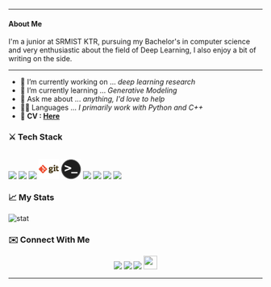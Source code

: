 

----




#### About Me
I'm a junior at SRMIST KTR, pursuing my Bachelor's in computer science and very enthusiastic about the field of Deep Learning, I also enjoy a bit of writing on the side.



---


 - 🔭 I’m currently working on ... *deep learning research*
 - 🌱 I’m currently learning ... *Generative Modeling*
 - 💬 Ask me about ... *anything, I'd love to help*
 - 👨‍💻 Languages ... *I primarily work with Python and C++*
 - 🙋 **CV : [Here](https://drive.google.com/file/d/1NSevL5HUdM1bTly-li4hWO3e4YMESlVR/view?usp=sharing)**




### ⚔️ Tech Stack

<br>
<code><img height="40" src="https://github.com/gilbarbara/logos/blob/master/logos/python.svg"></code>
    <code><img height="40" src="https://pytorch.org/assets/images/pytorch-logo.png"></code>
    <code><img height="40" src="https://github.com/gilbarbara/logos/blob/master/logos/c-plusplus.svg"></code>
   <code><img height="40" src="https://raw.githubusercontent.com/github/explore/80688e429a7d4ef2fca1e82350fe8e3517d3494d/topics/git/git.png"></code>
   <code><img height="40" src="https://raw.githubusercontent.com/github/explore/80688e429a7d4ef2fca1e82350fe8e3517d3494d/topics/terminal/terminal.png"></code>
   <code><img height="40" src="https://seeklogo.net/wp-content/uploads/2020/03/Linux-logo.png"></code>
   <code><img height="40" src="https://www.nicepng.com/png/full/223-2233246_heroku-logo-salesforce-heroku.png"></code>
   <code><img height="40" src="https://qphs.fs.quoracdn.net/main-qimg-748316a749bdb46f5cdbe02e976e5500.webp"></code>
   <code><img height="40" src="https://cdn0.iconfinder.com/data/icons/octicons/1024/markdown-512.png"></code>
   
   
   
  

<br>


### 📈 My Stats<br>
![stat](https://github-readme-stats.vercel.app/api?username=pksenpai&show_icons=true&theme=radical)

### ✉️ Connect With Me<br>
<p align="center">
<a href="mailto:mr.kumar.parikshit@gmail.com"><img src="https://img.shields.io/badge/Gmail-D14836?style=for-the-badge&logo=gmail&logoColor=white"></a>
<a href="https://www.linkedin.com/in/parikshitkumar1/"><img src="https://img.shields.io/badge/LinkedIn-0077B5?style=for-the-badge&logo=linkedin&logoColor=white"></a> 
<a href="https://medium.com/@parikshitkumar1"><img src="https://img.shields.io/badge/Medium-12100E?style=for-the-badge&logo=medium&logoColor=white"></a>
<a href="https://www.kaggle.com/parikshitkumar"><img src="https://cdn4.iconfinder.com/data/icons/logos-and-brands/512/189_Kaggle_logo_logos-512.png" height="27px" width="27px alt="Sourcerer></a>

 







----







